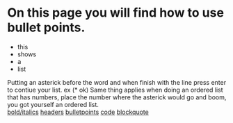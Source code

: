 # On this page you will find how to use bullet points.
* this
* shows
* a
* list

Putting an asterick before the word and when finish with the line press enter to contiue your list. ex (* ok)
Same thing applies when doing an ordered list that has numbers, place the number where the asterick would go and boom, you got yourself an ordered list.\
[bold/italics](https://github.com/KehindeOmo/1600Tutorial/blob/main/bold%20%26%20italic.md) [headers](https://github.com/KehindeOmo/1600Tutorial/blob/main/headers.md) [bulletpoints](https://github.com/KehindeOmo/1600Tutorial/blob/main/bulletpoints.md) [code](https://github.com/KehindeOmo/1600Tutorial/blob/main/code.md)
[blockquote](https://github.com/KehindeOmo/1600Tutorial/blob/main/blocquote.md)

